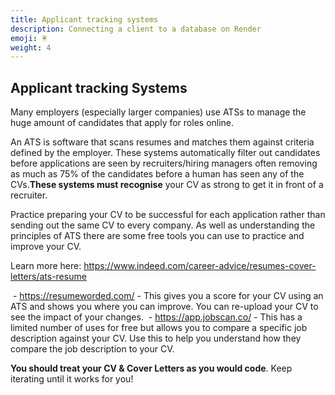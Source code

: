 ```yaml
---
title: Applicant tracking systems
description: Connecting a client to a database on Render
emoji: 🖲️
weight: 4
---
```


## Applicant tracking Systems

Many employers (especially larger companies) use ATSs to manage the huge amount of candidates that apply for roles online.

An ATS is software that scans resumes and matches them against criteria defined by the employer. These systems automatically filter out candidates before applications are seen by recruiters/hiring managers often removing as much as 75% of the candidates before a human has seen any of the CVs.**These systems must recognise** your CV as strong to get it in front of a recruiter.

Practice preparing your CV to be successful for each application rather than sending out the same CV to every company. As well as understanding the principles of ATS there are some free tools you can use to practice and improve your CV.

Learn more here: https://www.indeed.com/career-advice/resumes-cover-letters/ats-resume

​ - https://resumeworded.com/ - This gives you a score for your CV using an ATS and shows you where you can improve. You can re-upload your CV to see the impact of your changes.
​ - https://app.jobscan.co/ - This has a limited number of uses for free but allows you to compare a specific job description against your CV. Use this to help you understand how they compare the job description to your CV.

**You should treat your CV & Cover Letters as you would code**. Keep iterating until it works for you!
